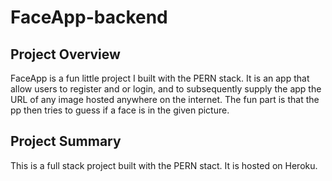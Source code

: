 # FaceApp-backend

## Project Overview

FaceApp is a fun little project I built with the PERN stack. It is an app that allow users
to register and or login, and to subsequently supply the app the URL of any image hosted
anywhere on the internet. The fun part is that the pp then tries to guess if a face is in the
given picture.

## Project Summary

This is a full stack project built with the PERN stact. It is hosted on Heroku.
